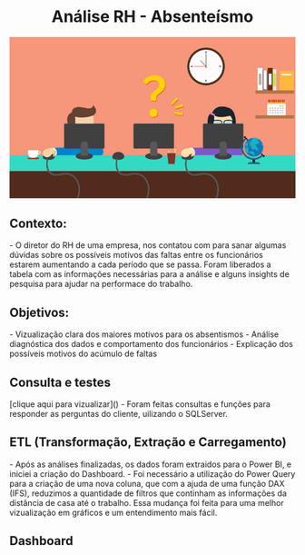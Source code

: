<h1 align="center">Análise RH - Absenteísmo</h1>
<img src="https://github.com/grazysmelo/Analise_RH/blob/main/Absenteismo.png?raw=true">

<h2>Contexto:</h2>
- O diretor do RH de uma empresa, nos contatou com para sanar algumas dúvidas sobre os possíveis motivos das faltas entre os funcionários estarem aumentando
a cada período que se passa. Foram liberados a tabela com as informações necessárias para a análise e alguns insights de pesquisa para ajudar na performace do trabalho.

<h2>Objetivos:</h2>
- Vizualização clara dos maiores motivos para os absentismos
- Análise diagnóstica dos dados e comportamento dos funcionários
- Explicação dos possíveis motivos do acúmulo de faltas

<h2>Consulta e testes</h2>
[clique aqui para vizualizar]()
- Foram feitas consultas e funções para responder as perguntas do cliente, uilizando o SQLServer.
<p></p>

<h2>ETL (Transformação, Extração e Carregamento)</h2>
- Após as análises finalizadas, os dados foram extraidos para o Power BI, e iniciei a criação do Dashboard.
- Foi necessário a utilização do Power Query para a criação de uma nova coluna, que com a ajuda de uma função DAX (IFS), reduzimos
a quantidade de filtros que continham as informações da distância de casa até o trabalho. Essa mudança foi feita para uma melhor vizualização
em gráficos e um entendimento mais fácil.

<h2>Dashboard</h2>
<p></p>
<p></p>
